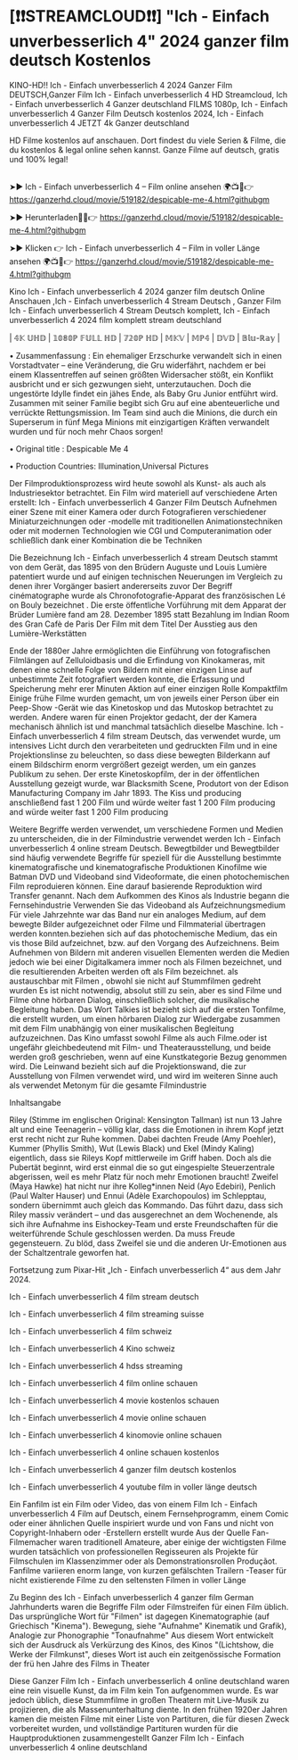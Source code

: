 # [❗❗STREAMCLOUD❗❗] "Ich - Einfach unverbesserlich 4" 2024 ganzer film deutsch Kostenlos


KINO-HD!! Ich - Einfach unverbesserlich 4 2024 Ganzer Film DEUTSCH,Ganzer Film Ich - Einfach unverbesserlich 4 HD Streamcloud, Ich - Einfach unverbesserlich 4 Ganzer deutschland FILMS 1080p, Ich - Einfach unverbesserlich 4 Ganzer Film Deutsch kostenlos 2024, Ich - Einfach unverbesserlich 4 JETZT 4k Ganzer deutschland

HD Filme kostenlos auf anschauen. Dort findest du viele Serien & Filme, die du kostenlos & legal online sehen kannst. Ganze Filme auf deutsch, gratis und 100% legal!


\
➤► Ich - Einfach unverbesserlich 4 – Film online ansehen 🌍📺📱👉 https://ganzerhd.cloud/movie/519182/despicable-me-4.html?githubgm

➤► Herunterladen🔴✅👉 https://ganzerhd.cloud/movie/519182/despicable-me-4.html?githubgm

➤► Klicken 👉 Ich - Einfach unverbesserlich 4 – Film in voller Länge ansehen 🌍📺📱👉 https://ganzerhd.cloud/movie/519182/despicable-me-4.html?githubgm



Kino Ich - Einfach unverbesserlich 4 2024 ganzer film deutsch Online Anschauen ,Ich - Einfach unverbesserlich 4 Stream Deutsch , Ganzer Film Ich - Einfach unverbesserlich 4 Stream Deutsch komplett, Ich - Einfach unverbesserlich 4 2024 film komplett stream deutschland

| 𝟜𝕂 𝕌ℍ𝔻 | 𝟙𝟘𝟠𝟘ℙ 𝔽𝕌𝕃𝕃 ℍ𝔻 | 𝟟𝟚𝟘ℙ ℍ𝔻 | 𝕄𝕂𝕍 | 𝕄ℙ𝟜 | 𝔻𝕍𝔻 | 𝔹𝕝𝕦-ℝ𝕒𝕪 |

• Zusammenfassung : Ein ehemaliger Erzschurke verwandelt sich in einen Vorstadtvater – eine Veränderung, die Gru widerfährt, nachdem er bei einem Klassentreffen auf seinen größten Widersacher stößt, ein Konflikt ausbricht und er sich gezwungen sieht, unterzutauchen. Doch die ungestörte Idylle findet ein jähes Ende, als Baby Gru Junior entführt wird. Zusammen mit seiner Familie begibt sich Gru auf eine abenteuerliche und verrückte Rettungsmission. Im Team sind auch die Minions, die durch ein Superserum in fünf Mega Minions mit einzigartigen Kräften verwandelt wurden und für noch mehr Chaos sorgen!

• Original title : Despicable Me 4

• Production Countries: Illumination,Universal Pictures

Der Filmproduktionsprozess wird heute sowohl als Kunst- als auch als Industriesektor betrachtet. Ein Film wird materiell auf verschiedene Arten erstellt: Ich - Einfach unverbesserlich 4 Ganzer Film Deutsch Aufnehmen einer Szene mit einer Kamera oder durch Fotografieren verschiedener Miniaturzeichnungen oder -modelle mit traditionellen Animationstechniken oder mit modernen Technologien wie CGI und Computeranimation oder schließlich dank einer Kombination die be Techniken

Die Bezeichnung Ich - Einfach unverbesserlich 4 stream Deutsch stammt von dem Gerät, das 1895 von den Brüdern Auguste und Louis Lumière patentiert wurde und auf einigen technischen Neuerungen im Vergleich zu denen ihrer Vorgänger basiert andererseits zuvor Der Begriff cinématographe wurde als Chronofotografie-Apparat des französischen Lé on Bouly bezeichnet . Die erste öffentliche Vorführung mit dem Apparat der Brüder Lumière fand am 28. Dezember 1895 statt Bezahlung im Indian Room des Gran Cafè de Paris Der Film mit dem Titel Der Ausstieg aus den Lumière-Werkstätten

Ende der 1880er Jahre ermöglichten die Einführung von fotografischen Filmlängen auf Zelluloidbasis und die Erfindung von Kinokameras, mit denen eine schnelle Folge von Bildern mit einer einzigen Linse auf unbestimmte Zeit fotografiert werden konnte, die Erfassung und Speicherung mehr erer Minuten Aktion auf einer einzigen Rolle Kompaktfilm Einige frühe Filme wurden gemacht, um von jeweils einer Person über ein Peep-Show -Gerät wie das Kinetoskop und das Mutoskop betrachtet zu werden. Andere waren für einen Projektor gedacht, der der Kamera mechanisch ähnlich ist und manchmal tatsächlich dieselbe Maschine. Ich - Einfach unverbesserlich 4 film stream Deutsch, das verwendet wurde, um intensives Licht durch den verarbeiteten und gedruckten Film und in eine Projektionslinse zu beleuchten, so dass diese bewegten Bilderkann auf einem Bildschirm enorm vergrößert gezeigt werden, um ein ganzes Publikum zu sehen. Der erste Kinetoskopfilm, der in der öffentlichen Ausstellung gezeigt wurde, war Blacksmith Scene, Produtort von der Edison Manufacturing Company im Jahr 1893. The Kiss und producing anschließend fast 1 200 Film und würde weiter fast 1 200 Film producing and würde weiter fast 1 200 Film producing

Weitere Begriffe werden verwendet, um verschiedene Formen und Medien zu unterscheiden, die in der Filmindustrie verwendet werden Ich - Einfach unverbesserlich 4 online stream Deutsch. Bewegtbilder und Bewegtbilder sind häufig verwendete Begriffe für speziell für die Ausstellung bestimmte kinematografische und kinematografische Produktionen Kinofilme wie Batman DVD und Videoband sind Videoformate, die einen photochemischen Film reproduieren können. Eine darauf basierende Reproduktion wird Transfer genannt. Nach dem Aufkommen des Kinos als Industrie begann die Fernsehindustrie Verwenden Sie das Videoband als Aufzeichnungsmedium Für viele Jahrzehnte war das Band nur ein analoges Medium, auf dem bewegte Bilder aufgezeichnet oder Filme und Filmmaterial übertragen werden konnten.beziehen sich auf das photochemische Medium, das ein vis those Bild aufzeichnet, bzw. auf den Vorgang des Aufzeichnens. Beim Aufnehmen von Bildern mit anderen visuellen Elementen werden die Medien jedoch wie bei einer Digitalkamera immer noch als Filmen bezeichnet, und die resultierenden Arbeiten werden oft als Film bezeichnet. als austauschbar mit Filmen , obwohl sie nicht auf Stummfilmen gedreht wurden Es ist nicht notwendig, absolut still zu sein, aber es sind Filme und Filme ohne hörbaren Dialog, einschließlich solcher, die musikalische Begleitung haben. Das Wort Talkies ist bezieht sich auf die ersten Tonfilme, die erstellt wurden, um einen hörbaren Dialog zur Wiedergabe zusammen mit dem Film unabhängig von einer musikalischen Begleitung aufzuzeichnen. Das Kino umfasst sowohl Filme als auch Filme.oder ist ungefähr gleichbedeutend mit Film- und Theaterausstellung, und beide werden groß geschrieben, wenn auf eine Kunstkategorie Bezug genommen wird. Die Leinwand bezieht sich auf die Projektionswand, die zur Ausstellung von Filmen verwendet wird, und wird im weiteren Sinne auch als verwendet Metonym für die gesamte Filmindustrie

Inhaltsangabe

Riley (Stimme im englischen Original: Kensington Tallman) ist nun 13 Jahre alt und eine Teenagerin – völlig klar, dass die Emotionen in ihrem Kopf jetzt erst recht nicht zur Ruhe kommen. Dabei dachten Freude (Amy Poehler), Kummer (Phyllis Smith), Wut (Lewis Black) und Ekel (Mindy Kaling) eigentlich, dass sie Rileys Kopf mittlerweile im Griff haben. Doch als die Pubertät beginnt, wird erst einmal die so gut eingespielte Steuerzentrale abgerissen, weil es mehr Platz für noch mehr Emotionen braucht! Zweifel (Maya Hawke) hat nicht nur ihre Kolleg*innen Neid (Ayo Edebiri), Penlich (Paul Walter Hauser) und Ennui (Adèle Exarchopoulos) im Schlepptau, sondern übernimmt auch gleich das Kommando. Das führt dazu, dass sich Riley massiv verändert – und das ausgerechnet an dem Wochenende, als sich ihre Aufnahme ins Eishockey-Team und erste Freundschaften für die weiterführende Schule geschlossen werden. Da muss Freude gegensteuern. Zu blöd, dass Zweifel sie und die anderen Ur-Emotionen aus der Schaltzentrale geworfen hat.

Fortsetzung zum Pixar-Hit „Ich - Einfach unverbesserlich 4“ aus dem Jahr 2024.

Ich - Einfach unverbesserlich 4 film stream deutsch

Ich - Einfach unverbesserlich 4 film streaming suisse

Ich - Einfach unverbesserlich 4 film schweiz

Ich - Einfach unverbesserlich 4 Kino schweiz

Ich - Einfach unverbesserlich 4 hdss streaming

Ich - Einfach unverbesserlich 4 film online schauen

Ich - Einfach unverbesserlich 4 movie kostenlos schauen

Ich - Einfach unverbesserlich 4 movie online schauen

Ich - Einfach unverbesserlich 4 kinomovie online schauen

Ich - Einfach unverbesserlich 4 online schauen kostenlos

Ich - Einfach unverbesserlich 4 ganzer film deutsch kostenlos

Ich - Einfach unverbesserlich 4 youtube film in voller länge deutsch

Ein Fanfilm ist ein Film oder Video, das von einem Film Ich - Einfach unverbesserlich 4 Film auf Deutsch, einem Fernsehprogramm, einem Comic oder einer ähnlichen Quelle inspiriert wurde und von Fans und nicht von Copyright-Inhabern oder -Erstellern erstellt wurde Aus der Quelle Fan-Filmemacher waren traditionell Amateure, aber einige der wichtigsten Filme wurden tatsächlich von professionellen Regisseuren als Projekte für Filmschulen im Klassenzimmer oder als Demonstrationsrollen Produçãot. Fanfilme variieren enorm lange, von kurzen gefälschten Trailern -Teaser für nicht existierende Filme zu den seltensten Filmen in voller Länge

Zu Beginn des Ich - Einfach unverbesserlich 4 ganzer film German Jahrhunderts waren die Begriffe Film oder Filmstreifen für einen Film üblich. Das ursprüngliche Wort für "Filmen" ist dagegen Kinematographie (auf Griechisch "Kinema"). Bewegung, siehe "Aufnahme" Kinematik und Grafik), Analogie zur Phonographie "Tonaufnahme" Aus diesem Wort entwickelt sich der Ausdruck als Verkürzung des Kinos, des Kinos "(Lichtshow, die Werke der Filmkunst", dieses Wort ist auch ein zeitgenössische Formation der frü hen Jahre des Films in Theater

Diese Ganzer Film Ich - Einfach unverbesserlich 4 online deutschland waren eine rein visuelle Kunst, da im Film kein Ton aufgenommen wurde. Es war jedoch üblich, diese Stummfilme in großen Theatern mit Live-Musik zu projizieren, die als Massenunterhaltung diente. In den frühen 1920er Jahren kamen die meisten Filme mit einer Liste von Partituren, die für diesen Zweck vorbereitet wurden, und vollständige Partituren wurden für die Hauptproduktionen zusammengestellt Ganzer Film Ich - Einfach unverbesserlich 4 online deutschland
